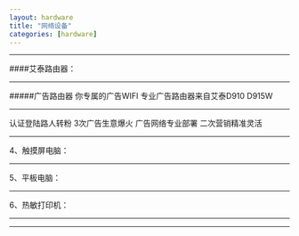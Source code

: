 ```yaml
---
layout: hardware
title: "网络设备"
categories: [hardware]
---
```

<hr/>
####艾泰路由器：
<hr/>
#####广告路由器  你专属的广告WIFI
专业广告路由器来自艾泰D910 D915W
<hr/>
认证登陆路人转粉  3次广告生意爆火  广告网络专业部署   二次营销精准灵活
<hr/>
4、触摸屏电脑：
<hr/>
5、平板电脑：
<hr/>
6、热敏打印机：
<hr/>

<hr/>


